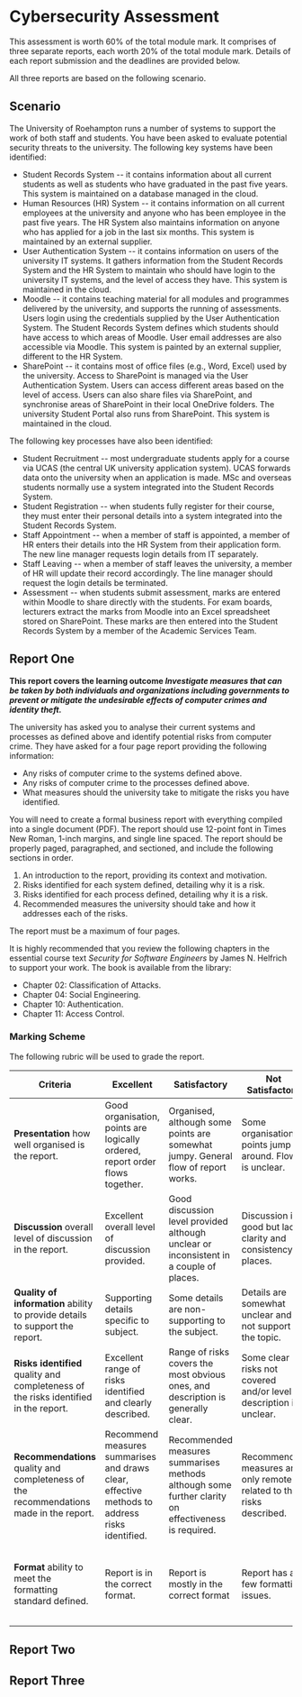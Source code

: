 # Cybersecurity Assessment

This assessment is worth 60% of the total module mark. It comprises of three separate reports, each worth 20% of the total module mark. Details of each report submission and the deadlines are provided below.

All three reports are based on the following scenario.

## Scenario

The University of Roehampton runs a number of systems to support the work of both staff and students. You have been asked to evaluate potential security threats to the university. The following key systems have been identified:

- Student Records System -- it contains information about all current students as well as students who have graduated in the past five years. This system is maintained on a database managed in the cloud.
- Human Resources (HR) System -- it contains information on all current employees at the university and anyone who has been employee in the past five years. The HR System also maintains information on anyone who has applied for a job in the last six months. This system is maintained by an external supplier.
- User Authentication System -- it contains information on users of the university IT systems. It gathers information from the Student Records System and the HR System to maintain who should have login to the university IT systems, and the level of access they have. This system is maintained in the cloud.
- Moodle -- it contains teaching material for all modules and programmes delivered by the university, and supports the running of assessments. Users login using the credentials supplied by the User Authentication System. The Student Records System defines which students should have access to which areas of Moodle. User email addresses are also accessible via Moodle. This system is painted by an external supplier, different to the HR System.
- SharePoint -- it contains most of office files (e.g., Word, Excel) used by the university. Access to SharePoint is managed via the User Authentication System. Users can access different areas based on the level of access. Users can also share files via SharePoint, and synchronise areas of SharePoint in their local OneDrive folders. The university Student Portal also runs from SharePoint. This system is maintained in the cloud.

The following key processes have also been identified:

- Student Recruitment -- most undergraduate students apply for a course via UCAS (the central UK university application system). UCAS forwards data onto the university when an application is made. MSc and overseas students normally use a system integrated into the Student Records System.
- Student Registration -- when students fully register for their course, they must enter their personal details into a system integrated into the Student Records System.
- Staff Appointment -- when a member of staff is appointed, a member of HR enters their details into the HR System from their application form. The new line manager requests login details from IT separately.
- Staff Leaving -- when a member of staff leaves the university, a member of HR will update their record accordingly. The line manager should request the login details be terminated.
- Assessment -- when students submit assessment, marks are entered within Moodle to share directly with the students. For exam boards, lecturers extract the marks from Moodle into an Excel spreadsheet stored on SharePoint. These marks are then entered into the Student Records System by a member of the Academic Services Team.

## Report One

**This report covers the learning outcome *Investigate measures that can be taken by both individuals and organizations including governments to prevent or mitigate the undesirable effects of computer crimes and identity theft.***

The university has asked you to analyse their current systems and processes as defined above and identify potential risks from computer crime. They have asked for a four page report providing the following information:

- Any risks of computer crime to the systems defined above.
- Any risks of computer crime to the processes defined above.
- What measures should the university take to mitigate the risks you have identified.

You will need to create a formal business report with everything compiled into a single document (PDF). The report should use 12-point font in Times New Roman, 1-inch margins, and single line spaced. The report should be properly paged, paragraphed, and sectioned, and include the following sections in order.

1. An introduction to the report, providing its context and motivation.
2. Risks identified for each system defined, detailing why it is a risk.
3. Risks identified for each process defined, detailing why it is a risk.
4. Recommended measures the university should take and how it addresses each of the risks.

The report must be a maximum of four pages.

It is highly recommended that you review the following chapters in the essential course text *Security for Software Engineers* by James N. Helfrich to support your work. The book is available from the library:

- Chapter 02: Classification of Attacks.
- Chapter 04: Social Engineering.
- Chapter 10: Authentication.
- Chapter 11: Access Control.

### Marking Scheme

The following rubric will be used to grade the report.

| **Criteria**                                                 | **Excellent**                                                | **Satisfactory**                                             | **Not Satisfactory**                                         | **Not attempted**                                            |
| ------------------------------------------------------------ | ------------------------------------------------------------ | ------------------------------------------------------------ | ------------------------------------------------------------ | ------------------------------------------------------------ |
| **Presentation** how well organised is the report.           | Good organisation, points are logically ordered, report order flows together. | Organised, although some points are somewhat jumpy. General flow of report works. | Some organisation points jump around. Flow is unclear.       | Poorly organised. No logical progression. Overall flow is vague. |
| **Discussion** overall level of discussion in the report.    | Excellent overall level of discussion provided.              | Good discussion level provided although unclear or inconsistent in a couple of places. | Discussion is good but lacks clarity and consistency in places. | Discussion is poor and does not provide clarity to the report. |
| **Quality of information** ability to provide details to support the report. | Supporting details specific to subject.                      | Some details are non-supporting to the subject.              | Details are somewhat unclear and do not support the topic.   | Specific details undefined or difficult to find.             |
| **Risks identified** quality and completeness of the risks identified in the report. | Excellent range of risks identified and clearly described.   | Range of risks covers the most obvious ones, and description is generally clear. | Some clear risks not covered and/or level of description is unclear. | No risks identified, or types of risk identified are not suitable for the scenario. |
| **Recommendations** quality and completeness of the recommendations made in the report. | Recommend measures summarises and draws clear, effective methods to address risks identified. | Recommended measures summarises methods although some further clarity on effectiveness is required. | Recommended measures are only remotely related to the risks described. | No recommended measures provided, or measures are inappropriate to the risks identified. |
| **Format** ability to meet the formatting standard defined.  | Report is in the correct format.                             | Report is mostly in the correct format                       | Report has a few formatting issues.                          | Report has many formatting issues or does not meet the guidelines specified. |

## Report Two

## Report Three